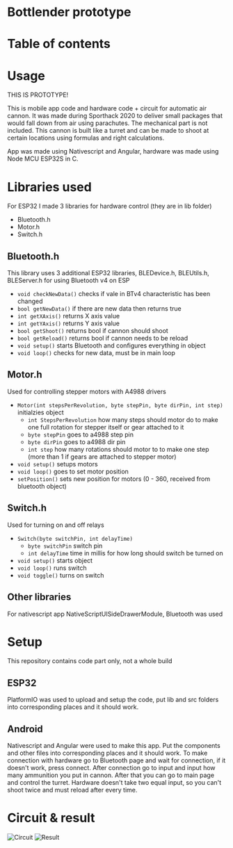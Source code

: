# Bottlender prototype
# Table of contents

# Usage
THIS IS PROTOTYPE!

This is mobile app code and hardware code + circuit for automatic air cannon. It was made during Sporthack 2020 to deliver small packages that would fall down from air using parachutes. The mechanical part is not included. This cannon is built like a turret and can be made to shoot at certain locations using formulas and right calculations. 

App was made using Nativescript and Angular, hardware was made using Node MCU ESP32S in C.

# Libraries used
For ESP32 I made 3 libraries for hardware control (they are in lib folder)
- Bluetooth.h
- Motor.h
- Switch.h

## Bluetooth.h
This library uses 3 additional ESP32 libraries, BLEDevice.h, BLEUtils.h, BLEServer.h for using Bluetooth v4 on ESP
- ```void checkNewData()``` checks if vale in BTv4 characteristic has been changed
- ```bool getNewData()``` if there are new data then returns true
- ```int getXAxis()``` returns X axis value
- ```int getYAxis()``` returns Y axis value
- ```bool getShoot()``` returns bool if cannon should shoot
- ```bool getReload()``` returns bool if cannon needs to be reload 
- ```void setup()``` starts Bluetooth and configures everything in object
- ```void loop()``` checks for new data, must be in main loop

## Motor.h
Used for controlling stepper motors with A4988 drivers
- ```Motor(int stepsPerRevolution, byte stepPin, byte dirPin, int step)``` initialzies object
    - ```int StepsPerRevolution``` how many steps should motor do to make one full rotation for stepper itself or gear attached to it
    - ```byte stepPin``` goes to a4988 step pin
    - ```byte dirPin``` goes to a4988 dir pin
    - ```int step``` how many rotations should motor to to make one step (more than 1 if gears are attached to stepper motor)
- ```void setup()``` setups motors
- ```void loop()``` goes to set motor position
- ```setPosition()``` sets new position for motors (0 - 360, received from bluetooth object)

## Switch.h
Used for turning on and off relays
- ```Switch(byte switchPin, int delayTime)```
    - ```byte switchPin``` switch pin
    - ```int delayTime``` time in millis for how long should switch be turned on
- ```void setup()``` starts object
- ```void loop()``` runs switch
- ```void toggle()``` turns on switch

## Other libraries
For nativescript app NativeScriptUISideDrawerModule, Bluetooth was used

# Setup
This repository contains code part only, not a whole build
## ESP32
PlatformIO was used to upload and setup the code, put lib and src folders into corresponding places and it should work. 

## Android
Nativescript and Angular were used to make this app. Put the components and other files into corresponding places and it should work. 
To make connection with hardware go to Bluetooth page and wait for connection, if it doesn't work, press connect. After connection go to input and input how many ammunition you put in cannon. After that you can go to main page and control the turret. Hardware doesn't take two equal input, so you can't shoot twice and must reload after every time.

# Circuit & result
![Circuit](https://imgbbb.com/images/2020/05/27/gunCircuit2.png)
![Result](https://i.ibb.co/S7mphKz/f483292f-f390-4c65-8ba4-2fffa17ebd23.jpg)
